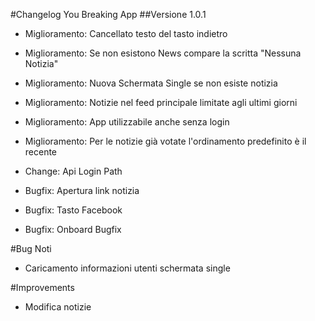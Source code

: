 #Changelog You Breaking App
##Versione 1.0.1
* Miglioramento: Cancellato testo del tasto indietro
* Miglioramento: Se non esistono News compare la scritta "Nessuna Notizia"
* Miglioramento: Nuova Schermata Single se non esiste notizia
* Miglioramento: Notizie nel feed principale limitate agli ultimi giorni
* Miglioramento: App utilizzabile anche senza login
* Miglioramento: Per le notizie già votate l'ordinamento predefinito è il recente

* Change: Api Login Path

* Bugfix: Apertura link notizia
* Bugfix: Tasto Facebook
* Bugfix: Onboard Bugfix

#Bug Noti
* Caricamento informazioni utenti schermata single

#Improvements
* Modifica notizie